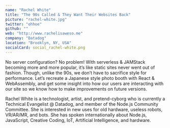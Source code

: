 ```yaml
---
name: "Rachel White"
title: "The 90s Called & They Want Their Websites Back"
picture: "rachel-white.jpg"
twitter: "ohhoe"
github: ""
web: "http://www.rachelisaweso.me"
company: "Datadog"
location: "Brooklyn, NY, USA"
socialCard: social_rachel-white.png
---
```


<p>
  No server configuration? No problem! With serverless & JAMStack becoming more and more popular, it’s like static sites never went out of fashion. Though, unlike the 90s, we don’t have to sacrifice style for performance. Let’s recreate a Japanese style photo booth with React & WebAssembly, and get some insight into how our users are interacting with our site so we know how to make improvements on future versions.
</p>

<p>
  Rachel White is a technologist, artist, and pretend-cyborg who is currently a Technical Evangelist @ Datadog, and member of the Node.js Community Committee. She is interested in new uses for old hardware, useless robots, VR/AR/MR, and bots. She has spoken internationally about Node.js, JavaScript, Creative Coding, IoT, Artificial Intelligence, and hardware.
</p>
